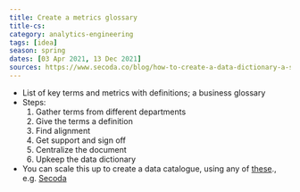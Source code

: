 ```yaml
---
title: Create a metrics glossary
title-cs: 
category: analytics-engineering
tags: [idea]
season: spring
dates: [03 Apr 2021, 13 Dec 2021]
sources: https://www.secoda.co/blog/how-to-create-a-data-dictionary-a-step-by-step-guide, 
---
```


* List of key terms and metrics with definitions; a business glossary
* Steps:
	1. Gather terms from different departments
	1. Give the terms a definition
	1. Find alignment
	1. Get support and sign off
	1. Centralize the document
	1. Upkeep the data dictionary
* You can scale this up to create a data catalogue, using any of [these](https://www.notion.so/The-Ultimate-Repo-of-Data-Discovery-Solutions-149b0ea2a2ed401d84f2b71681c5a369)., e.g. [Secoda](https://www.secoda.co/)